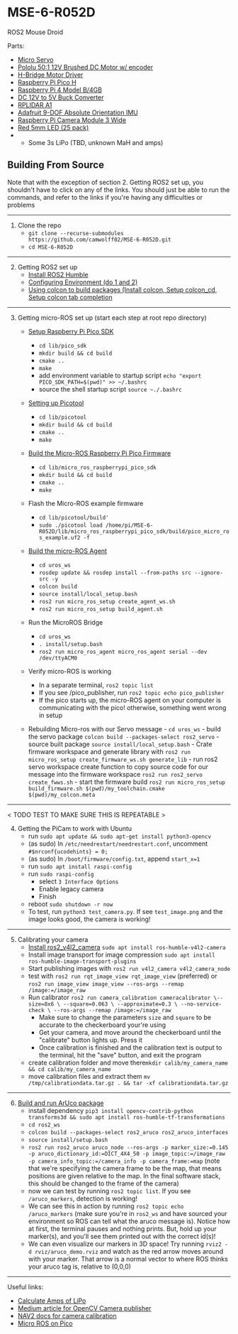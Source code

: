 # MSE-6-R052D
ROS2 Mouse Droid

Parts:
- [Micro Servo](https://www.pishop.us/product/micro-servo-sg92r/)
- [Pololu 50:1 12V Brushed DC Motor w/ encoder](https://www.pololu.com/product/4753)
- [H-Bridge Motor Driver](https://www.pishop.us/product/hw-095a-l298-stepper-motor-driver-module-dc-dual-h-bridge/)
- [Raspberry Pi Pico H](https://www.pishop.us/product/raspberry-pi-pico-h-pre-soldered-headers/)
- [Raspberry Pi 4 Model B/4GB](https://www.pishop.us/product/raspberry-pi-4-model-b-4gb/)
- [DC 12V to 5V Buck Converter](https://www.pishop.us/product/dc-dc-12v-to-3-3v-5v-12v-power-module-multi-output-voltage-conversion/)
- [RPLIDAR A1](https://www.adafruit.com/product/4010)
- [Adafruit 9-DOF Absolute Orientation IMU](https://www.pishop.us/product/adafruit-9-dof-absolute-orientation-imu-fusion-breakout-bno055/)
- [Raspberry Pi Camera Module 3 Wide](https://www.pishop.us/product/raspberry-pi-camera-module-3-wide/)
- [Red 5mm LED (25 pack)](https://www.pishop.us/product/super-bright-red-5mm-led-25-pack/)
- - Some 3s LiPo (TBD, unknown MaH and amps)






## Building From Source 
      
Note that with the exception of section 2. Getting ROS2 set up, you shouldn't have to click on any of the links. You should just be able to run the commands, and refer to the links if you're having any difficulties or problems

--------------------------------------------------------------------------------------------------------------------------------------------
1. Clone the repo
      - `git clone --recurse-submodules https://github.com/camwolff02/MSE-6-R052D.git`
      - `cd MSE-6-R052D`
   
--------------------------------------------------------------------------------------------------------------------------------------------
2. Getting ROS2 set up
      - [Install ROS2 Humble](https://docs.ros.org/en/humble/Installation/Ubuntu-Install-Debians.html)
      - [Configuring Environment (do 1 and 2)](https://docs.ros.org/en/humble/Tutorials/Beginner-CLI-Tools/Configuring-ROS2-Environment.html)
      - [Using colcon to build packages (Install colcon, Setup colcon_cd, Setup colcon tab completion](https://docs.ros.org/en/humble/Tutorials/Beginner-Client-Libraries/Colcon-Tutorial.html#)

--------------------------------------------------------------------------------------------------------------------------------------------
3. Getting micro-ROS set up (start each step at root repo directory)
      - [Setup Raspberry Pi Pico SDK](https://github.com/raspberrypi/pico-sdk)
        - `cd lib/pico_sdk`
        - `mkdir build && cd build`
        - `cmake ..`
        - `make`
        - add environment variable to startup script `echo "export PICO_SDK_PATH=$(pwd)" >> ~/.bashrc`
        - source the shell startup script `source ~./.bashrc`

      - [Setting up Picotool](https://github.com/raspberrypi/picotool)
        - `cd lib/picotool`
        - `mkdir build && cd build`
        - `cmake ..`
        - `make`

      - [Build the Micro-ROS Raspberry Pi Pico Firmware](https://github.com/micro-ROS/micro_ros_raspberrypi_pico_sdk)
        - `cd lib/micro_ros_raspberrypi_pico_sdk`
        - `mkdir build && cd build`
        - `cmake ..`
        - `make`
      
      - Flash the Micro-ROS example firmware
        - `cd lib/picotool/build'` 
        - `sudo ./picotool load /home/pi/MSE-6-R052D/lib/micro_ros_raspberrypi_pico_sdk/build/pico_micro_ros_example.uf2 -f`
      
      - [Build the micro-ROS Agent](https://github.com/micro-ROS/micro_ros_setup/tree/humble#building)
        - `cd uros_ws`
        - `rosdep update && rosdep install --from-paths src --ignore-src -y`
        - `colcon build`
        - `source install/local_setup.bash`
        - `ros2 run micro_ros_setup create_agent_ws.sh`
        - `ros2 run micro_ros_setup build_agent.sh`

      - Run the MicroROS Bridge
        - `cd uros_ws`
        - `. install/setup.bash`
        - `ros2 run micro_ros_agent micro_ros_agent serial --dev /dev/ttyACM0`
   
      - Verify micro-ROS is working
        - In a separate terminal, `ros2 topic list`
        - If you see /pico_publisher, run `ros2 topic echo pico_publisher`
        - If the pico starts up, the micro-ROS agent on your computer is communicating with the pico! otherwise, something went wrong in setup

      - Rebuilding Micro-ros with our Servo message
            - `cd uros_ws`
            - build the servo package `colcon build --packages-select ros2_servo`
            - source built package `source install/local_setup.bash`
            - Crate firmware workspace and generate library with `ros2 run micro_ros_setup create_firmware_ws.sh generate_lib`
            - run ros2 servo workspace create function to copy source code for our message into the firmware workspace `ros2 run ros2_servo create_fwws.sh`
            - start the firmware build `ros2 run micro_ros_setup build_firmware.sh $(pwd)/my_toolchain.cmake $(pwd)/my_colcon.meta`
      

--------------------------------------------------------------------------------------------------------------------------------------------
< TODO TEST TO MAKE SURE THIS IS REPEATABLE >

4. Getting the PiCam to work with Ubuntu
      - run `sudo apt update && sudo apt-get install python3-opencv`
      - (as sudo) In `/etc/needrestart/needrestart.conf`, uncomment `#$nrconf{ucodehints} = 0;`
      - (as sudo) In `/boot/firmware/config.txt`, append `start_x=1`
      - run `sudo apt install raspi-config`
      - run `sudo raspi-config`
        - select `3 Interface Options`
        - Enable legacy camera
        - Finish
      - reboot `sudo shutdown -r now`
      - To test, run `python3 test_camera.py`. If see `test_image.png` and the image looks good, the camera is working!

--------------------------------------------------------------------------------------------------------------------------------------------
5. Calibrating your camera
      - [Install ros2_v4l2_camera](https://github.com/tier4/ros2_v4l2_camera) `sudo apt install ros-humble-v4l2-camera`
      - Install image transport for image compression `sudo apt install ros-humble-image-transport-plugins`
      - Start publishing images with `ros2 run v4l2_camera v4l2_camera_node`
      - test with `ros2 run rqt_image_view rqt_image_view` (preferred) or `ros2 run image_view image_view --ros-args --remap /image:=/image_raw`
      - Run calibrator `ros2 run camera_calibration cameracalibrator \--size=8x6 \ --square=0.063 \ --approximate=0.3 \ --no-service-check \ --ros-args --remap /image:=/image_raw`
        - Make sure to change the parameters `size` and `square` to be accurate to the checkerboard your're using
        - Get your camera, and move around the checkerboard until the "calibrate" button lights up. Press it
        - Once calibration is finished and the calibration text is output to the terminal, hit the "save" button, and exit the program 
      - create calibration folder and move there`mkdir calib/my_camera_name && cd calib/my_camera_name`
      - move calibration files and extract them `mv /tmp/calibrationdata.tar.gz . && tar -xf calibrationdata.tar.gz`
   
--------------------------------------------------------------------------------------------------------------------------------------------
6. [Build and run ArUco package](https://github.com/JMU-ROBOTICS-VIVA/ros2_aruco/tree/opencv_4.7)
      - install dependency `pip3 install opencv-contrib-python transforms3d && sudo apt install ros-humble-tf-transformations`
      - `cd ros2_ws`
      - `colcon build --packages-select ros2_aruco ros2_aruco_interfaces`
      - `source install/setup.bash`
      - `ros2 run ros2_aruco aruco_node --ros-args -p marker_size:=0.145 -p aruco_dictionary_id:=DICT_4X4_50 -p image_topic:=/image_raw -p camera_info_topic:=/camera_info -p camera_frame:=map` (note that we're specifying the camera frame to be the map, that means positions are given relative to the map. In the final software stack, this should be changed to the frame of the camera) 
      - now we can test by running `ros2 topic list`. If you see `/aruco_markers`, detection is working!
      - We can see this in action by running `ros2 topic echo /aruco_markers` (make sure you're in `ros2_ws` and have sourced your environment so ROS can tell what the aruco message is). Notice how at first, the terminal pauses and nothing prints. But, hold up your marker(s), and you'll see them printed out with the correct id(s)!
      - We can even visualize our markers in 3D space! Try running `rviz2 -d rviz/aruco_demo.rviz` and watch as the red arrow moves around with your marker. That arrow is a normal vector to where ROS thinks your aruco tag is, relative to (0,0,0)
--------------------------------------------------------------------------------------------------------------------------------------------


Useful links:
- [Calculate Amps of LiPo](https://www.rogershobbycenter.com/lipoguide/)
- [Medium article for OpenCV Camera publisher](https://jeffzzq.medium.com/ros2-image-pipeline-tutorial-3b18903e7329)
- [NAV2 docs for camera calibration](https://navigation.ros.org/tutorials/docs/camera_calibration.html)
- [Micro ROS on Pico](https://www.youtube.com/playlist?list=PLspDyukWAtRU6CExohVFg07T98ssxdqy1)

